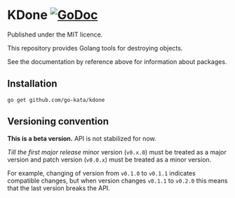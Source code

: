 # KDone [![GoDoc](https://godoc.org/github.com/go-kata/kdone?status.svg)](https://godoc.org/github.com/go-kata/kdone)

Published under the MIT licence.

This repository provides Golang tools for destroying objects.

See the documentation by reference above for information about packages.

## Installation

`go get github.com/go-kata/kdone`

## Versioning convention

**This is a beta version.** API is not stabilized for now.

*Till the first major release* minor version (`v0.x.0`) must be treated as a major version and patch version (`v0.0.x`) must be treated as a minor version.

For example, changing of version from `v0.1.0` to `v0.1.1` indicates compatible changes, but when version changes `v0.1.1` to `v0.2.0` this means that the last version breaks the API.
